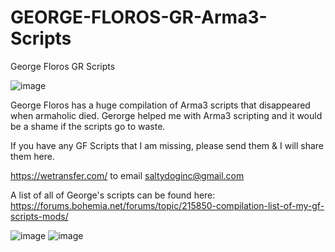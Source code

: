 # GEORGE-FLOROS-GR-Arma3-Scripts
 George Floros GR Scripts
 
![image](https://user-images.githubusercontent.com/21357927/126037142-a58f93ed-fae2-4bf2-a97f-ed1b39606247.png)

George Floros has a huge compilation of Arma3 scripts that disappeared when armaholic died. 
Gerorge helped me with Arma3 scripting and it would be a shame if the scripts go to waste.

If you have any GF Scripts that I am missing, please send them & I will share them here.

https://wetransfer.com/ to email saltydoginc@gmail.com

A list of all of George's scripts can be found here:
https://forums.bohemia.net/forums/topic/215850-compilation-list-of-my-gf-scripts-mods/


![image](https://user-images.githubusercontent.com/21357927/126037126-f02025ba-e61b-4856-b270-b4972ed2b63c.png)
![image](https://user-images.githubusercontent.com/21357927/126037164-876a5f60-1fd9-4feb-a812-7e4e5db19b71.png)

